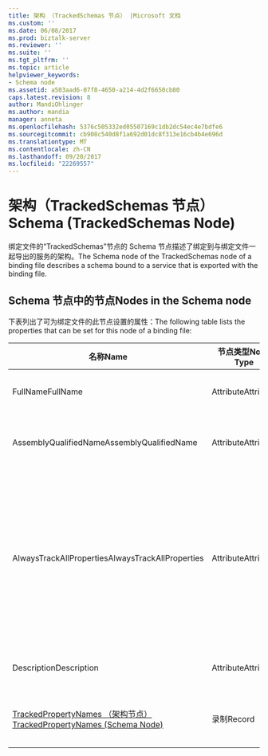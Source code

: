 ```yaml
---
title: 架构 （TrackedSchemas 节点） |Microsoft 文档
ms.custom: ''
ms.date: 06/08/2017
ms.prod: biztalk-server
ms.reviewer: ''
ms.suite: ''
ms.tgt_pltfrm: ''
ms.topic: article
helpviewer_keywords:
- Schema node
ms.assetid: a503aad6-07f8-4650-a214-4d2f6650cb80
caps.latest.revision: 8
author: MandiOhlinger
ms.author: mandia
manager: anneta
ms.openlocfilehash: 5376c505332ed05507169c1db2dc54ec4e7bdfe6
ms.sourcegitcommit: cb908c540d8f1a692d01dc8f313e16cb4b4e696d
ms.translationtype: MT
ms.contentlocale: zh-CN
ms.lasthandoff: 09/20/2017
ms.locfileid: "22269557"
---
```

# <a name="schema-trackedschemas-node"></a><span data-ttu-id="701ee-102">架构（TrackedSchemas 节点）</span><span class="sxs-lookup"><span data-stu-id="701ee-102">Schema (TrackedSchemas Node)</span></span>
<span data-ttu-id="701ee-103">绑定文件的“TrackedSchemas”节点的 Schema 节点描述了绑定到与绑定文件一起导出的服务的架构。</span><span class="sxs-lookup"><span data-stu-id="701ee-103">The Schema node of the TrackedSchemas node of a binding file describes a schema bound to a service that is exported with the binding file.</span></span>  
  
## <a name="nodes-in-the-schema-node"></a><span data-ttu-id="701ee-104">Schema 节点中的节点</span><span class="sxs-lookup"><span data-stu-id="701ee-104">Nodes in the Schema node</span></span>  
 <span data-ttu-id="701ee-105">下表列出了可为绑定文件的此节点设置的属性：</span><span class="sxs-lookup"><span data-stu-id="701ee-105">The following table lists the properties that can be set for this node of a binding file:</span></span>  
  
|<span data-ttu-id="701ee-106">**名称**</span><span class="sxs-lookup"><span data-stu-id="701ee-106">**Name**</span></span>|<span data-ttu-id="701ee-107">**节点类型**</span><span class="sxs-lookup"><span data-stu-id="701ee-107">**Node Type**</span></span>|<span data-ttu-id="701ee-108">**数据类型**</span><span class="sxs-lookup"><span data-stu-id="701ee-108">**Data Type**</span></span>|<span data-ttu-id="701ee-109">**Description**</span><span class="sxs-lookup"><span data-stu-id="701ee-109">**Description**</span></span>|<span data-ttu-id="701ee-110">**限制**</span><span class="sxs-lookup"><span data-stu-id="701ee-110">**Restrictions**</span></span>|<span data-ttu-id="701ee-111">**注释**</span><span class="sxs-lookup"><span data-stu-id="701ee-111">**Comments**</span></span>|  
|--------------|-------------------|-------------------|---------------------|----------------------|------------------|  
|<span data-ttu-id="701ee-112">FullName</span><span class="sxs-lookup"><span data-stu-id="701ee-112">FullName</span></span>|<span data-ttu-id="701ee-113">Attribute</span><span class="sxs-lookup"><span data-stu-id="701ee-113">Attribute</span></span>|<span data-ttu-id="701ee-114">xs:string</span><span class="sxs-lookup"><span data-stu-id="701ee-114">xs:string</span></span>|<span data-ttu-id="701ee-115">指定架构的全名。</span><span class="sxs-lookup"><span data-stu-id="701ee-115">Specifies the full name for the schema.</span></span>|<span data-ttu-id="701ee-116">可选</span><span class="sxs-lookup"><span data-stu-id="701ee-116">Not required</span></span>|<span data-ttu-id="701ee-117">默认值：空</span><span class="sxs-lookup"><span data-stu-id="701ee-117">Default value: empty</span></span>|  
|<span data-ttu-id="701ee-118">AssemblyQualifiedName</span><span class="sxs-lookup"><span data-stu-id="701ee-118">AssemblyQualifiedName</span></span>|<span data-ttu-id="701ee-119">Attribute</span><span class="sxs-lookup"><span data-stu-id="701ee-119">Attribute</span></span>|<span data-ttu-id="701ee-120">xs:string</span><span class="sxs-lookup"><span data-stu-id="701ee-120">xs:string</span></span>|<span data-ttu-id="701ee-121">指定包含此架构的程序集的限定名。</span><span class="sxs-lookup"><span data-stu-id="701ee-121">Specifies the qualified name for the assembly containing this schema.</span></span>|<span data-ttu-id="701ee-122">可选</span><span class="sxs-lookup"><span data-stu-id="701ee-122">Not required</span></span>|<span data-ttu-id="701ee-123">默认值：空</span><span class="sxs-lookup"><span data-stu-id="701ee-123">Default value: empty</span></span>|  
|<span data-ttu-id="701ee-124">AlwaysTrackAllProperties</span><span class="sxs-lookup"><span data-stu-id="701ee-124">AlwaysTrackAllProperties</span></span>|<span data-ttu-id="701ee-125">Attribute</span><span class="sxs-lookup"><span data-stu-id="701ee-125">Attribute</span></span>|<span data-ttu-id="701ee-126">xs:boolean</span><span class="sxs-lookup"><span data-stu-id="701ee-126">xs:boolean</span></span>|<span data-ttu-id="701ee-127">指定是否跟踪指定程序集的所有属性。</span><span class="sxs-lookup"><span data-stu-id="701ee-127">Specifies whether to track all properties for the specified assembly.</span></span>|<span data-ttu-id="701ee-128">必需</span><span class="sxs-lookup"><span data-stu-id="701ee-128">Required</span></span>|<span data-ttu-id="701ee-129">默认值：无</span><span class="sxs-lookup"><span data-stu-id="701ee-129">Default value: none</span></span><br /><br /> <span data-ttu-id="701ee-130">设置为**true**若要跟踪的所有属性，否则设置为**false**。</span><span class="sxs-lookup"><span data-stu-id="701ee-130">Set to **true** to track all properties, otherwise set to **false**.</span></span>|  
|<span data-ttu-id="701ee-131">Description</span><span class="sxs-lookup"><span data-stu-id="701ee-131">Description</span></span>|<span data-ttu-id="701ee-132">Attribute</span><span class="sxs-lookup"><span data-stu-id="701ee-132">Attribute</span></span>|<span data-ttu-id="701ee-133">xs:string</span><span class="sxs-lookup"><span data-stu-id="701ee-133">xs:string</span></span>|<span data-ttu-id="701ee-134">为架构指定描述。</span><span class="sxs-lookup"><span data-stu-id="701ee-134">Specifies a description for the schema.</span></span>|<span data-ttu-id="701ee-135">可选</span><span class="sxs-lookup"><span data-stu-id="701ee-135">Not required</span></span>|<span data-ttu-id="701ee-136">默认值：空</span><span class="sxs-lookup"><span data-stu-id="701ee-136">Default value: empty</span></span>|  
|[<span data-ttu-id="701ee-137">TrackedPropertyNames （架构节点）</span><span class="sxs-lookup"><span data-stu-id="701ee-137">TrackedPropertyNames (Schema Node)</span></span>](../core/trackedpropertynames-schema-node.md)|<span data-ttu-id="701ee-138">录制</span><span class="sxs-lookup"><span data-stu-id="701ee-138">Record</span></span>|<span data-ttu-id="701ee-139">ArrayOfString (ComplexType)</span><span class="sxs-lookup"><span data-stu-id="701ee-139">ArrayOfString (ComplexType)</span></span>|<span data-ttu-id="701ee-140">指定要跟踪的属性的元素的容器。</span><span class="sxs-lookup"><span data-stu-id="701ee-140">Container for the elements that specify the properties to be tracked.</span></span>|<span data-ttu-id="701ee-141">可选</span><span class="sxs-lookup"><span data-stu-id="701ee-141">Not required</span></span>|<span data-ttu-id="701ee-142">默认值：无</span><span class="sxs-lookup"><span data-stu-id="701ee-142">Default value: none</span></span>|